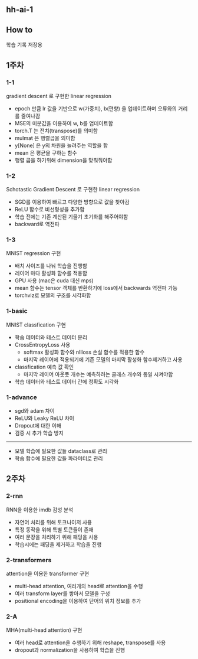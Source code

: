 ## hh-ai-1

## How to



학습 기록 저장용

## 1주차

### 1-1

gradient descent 로 구현한 linear regression

- epoch 만큼 lr 값을 기반으로 w(가중치), b(편향) 을 업데이트하며 오류와의 거리를 줄여나감
- MSE의 미분값을 이용하여 w, b를 업데이트함
- torch.T 는 전치(transpose)를 의미함
- mulmat 은 행렬곱을 의미함
- y[None] 은 y의 차원을 늘려주는 역할을 함
- mean 은 평균을 구하는 함수
- 행렬 곱을 하기위해 dimension을 맞춰줘야함

### 1-2

Schotastic Gradient Descent 로 구현한 linear regression

- SGD를 이용하여 빠르고 다양한 방향으로 값을 찾아감
- ReLU 함수로 비선형성을 추가함
- 학습 전에는 기존 계산된 기울기 초기화를 해주어야함
- backward로 역전파

### 1-3

MNIST regression 구현

- 배치 사이즈를 나눠 학습을 진행함
- 레이어 마다 활성화 함수를 적용함
- GPU 사용 (mac은 cuda 대신 mps)
- mean 함수는 tensor 객체를 반환하기에 loss에서 backwards 역전파 가능
- torchviz로 모델의 구조를 시각화함

### 1-basic

MNIST classfication 구현

- 학습 데이터와 테스트 데이터 분리
- CrossEntropyLoss 사용
  - softmax 활성화 함수와 nllloss 손실 함수를 적용한 함수
  - 마지막 레이어에 적용되기에 기존 모델의 마지막 활성화 함수제거하고 사용
- classfication 예측 값 확인
  - 마지막 레이어 아웃풋 개수는 예측하려는 클래스 개수와 통일 시켜야함
- 학습 데이터와 테스트 데이터 간에 정확도 시각화

### 1-advance

- sgd와 adam 차이
- ReLU와 Leaky ReLU 차이
- Dropout에 대한 이해
- 검증 시 추가 학습 방지

---

- 모델 학습에 필요한 값들 dataclass로 관리
- 학습 함수에 필요한 값들 파라미터로 관리

## 2주차

### 2-rnn

RNN을 이용한 imdb 감성 분석

- 자연어 처리를 위해 토크나이저 사용
- 특정 동작을 위해 특별 토큰들이 존재
- 여러 문장을 처리하기 위해 패딩을 사용
- 학습시에는 패딩을 제거하고 학습을 진행

### 2-transformers

attention을 이용한 transformer 구현

- multi-head attention, 여러개의 head로 attention을 수행
- 여러 transform layer를 쌓아서 모델을 구성
- positional encoding을 이용하여 단어의 위치 정보를 추가

### 2-A

MHA(multi-head attention) 구현

- 여러 head로 attention을 수행하기 위해 reshape, transpose를 사용
- dropout과 normalization을 사용하여 학습을 진행
